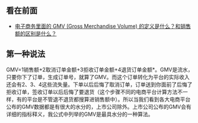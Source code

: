 看在前面
------

* <a href="https://www.zhihu.com/question/20146641">电子商务里面的 GMV (Gross Merchandise Volume) 的定义是什么？和销售额的区别是什么？</a>

第一种说法
------

GMV=1销售额+2取消订单金额+3拒收订单金额+4退货订单金额*。GMV是流水，只要你下了订单，生成订单号，就算了GMV。而这个订单转化为平台的实际收入还会有2、3、4这些流失量。下单以后后悔了取消订单，订单送到你面前了后悔了拒收订单，签收订单以后后悔了要退货（这个步骤不同的电商平台计算方法不一样，有的平台是不管退不退货都搜算进销售额中）。所以当我们看到各大电商平台公布的GMV数据都是有很大的水分的，上市公司除外。上市公司公布的GMV会有详细的指标释义，我公式中列举的GMV是最具水分的一种算法。
